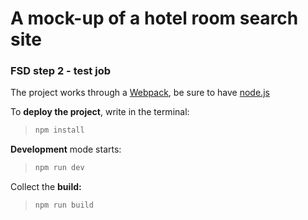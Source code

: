 # A mock-up of a hotel room search site

### FSD step 2 - test job

The project works through a [Webpack](https://webpack.js.org/), be sure to have [node.js](https://nodejs.org/en/)

To **deploy the project**, write in the terminal:

>```bash
>npm install
>```
**Development** mode starts:
>```bash
>npm run dev
>```
Collect the **build:**
>```bash
>npm run build
>```

